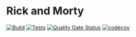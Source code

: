 # Rick and Morty

[![Build](https://github.com/vcoutasso/Rick-and-Morty/actions/workflows/build.yml/badge.svg)](https://github.com/vcoutasso/Rick-and-Morty/actions/workflows/build.yml)
[![Tests](https://github.com/vcoutasso/Rick-and-Morty/actions/workflows/tests.yml/badge.svg)](https://github.com/vcoutasso/Rick-and-Morty/actions/workflows/tests.yml)
[![Quality Gate Status](https://sonarcloud.io/api/project_badges/measure?project=vcoutasso_Rick-and-Morty&metric=alert_status)](https://sonarcloud.io/dashboard?id=vcoutasso_Rick-and-Morty)
[![codecov](https://codecov.io/gh/vcoutasso/Rick-and-Morty/branch/develop/graph/badge.svg?token=GDMRBCWVWZ)](https://codecov.io/gh/vcoutasso/Rick-and-Morty)
